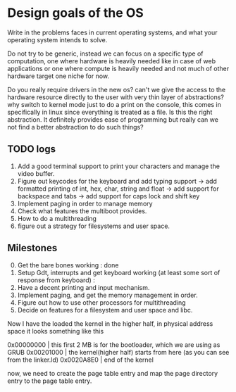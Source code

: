 # Design goals of the OS

Write in the problems faces in current operating systems, and what your operating system
intends to solve. 

Do not try to be generic, instead we can focus on a specific type of computation,
one where hardware is heavily needed like in case of web applications
or one where compute is heavily needed and not much of other hardware 
target one niche for now. 

Do you really require drivers in the new os? can't we give the access to the hardware resource
directly to the user with very thin layer of abstractions? why switch to kernel mode just to do
a print on the console, this comes in specifically in linux since everything is treated as a file.
Is this the right abstraction. It definitely provides ease of programming but really can we not
find a better abstraction to do such things?

## TODO logs

1. Add a good terminal support to print your characters and manage the video buffer.
2. Figure out keycodes for the keyboard and add typing support
    -> add formatted printing of int, hex, char, string and float
    -> add support for backspace and tabs
    -> add support for caps lock and shift key
3. Implement paging in order to manage memory
4. Check what features the multiboot provides.
5. How to do a multithreading
6. figure out a strategy for filesystems and user space.

## Milestones

0. Get the bare bones working : done 
1. Setup Gdt, interrupts and get keyboard working  (at least some sort of response from keyboard) : 
2. Have a decent printing and input mechanism.
2. Implement paging, and get the memory management in order.
3. Figure out how to use other processors for multithreading
4. Decide on features for a filesystem and user space and libc.

Now I have the loaded the kernel in the higher half, in physical address space it looks something like this

0x00000000 | this first 2 MB is for the bootloader, which we are using as GRUB
0x00201000 | the kernel(higher half) starts from here (as you can see from the linker.ld)
0x0020A8E0 | end of the kernel

now, we need to create the page table entry and map the page directory entry to the
page table entry. 

